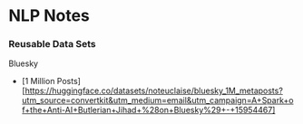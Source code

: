 # NLP Notes

### Reusable Data Sets

Bluesky
* [1 Million Posts][https://huggingface.co/datasets/noteuclaise/bluesky_1M_metaposts?utm_source=convertkit&utm_medium=email&utm_campaign=A+Spark+of+the+Anti-AI+Butlerian+Jihad+%28on+Bluesky%29+-+15954467]
